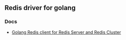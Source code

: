 ## Redis driver for golang

### Docs

- [Golang Redis client for Redis Server and Redis Cluster](https://redis.uptrace.dev/)
